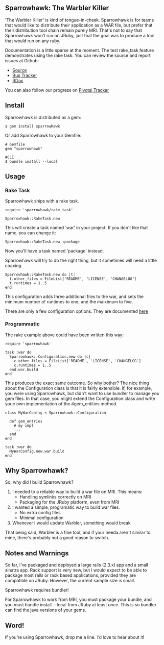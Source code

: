 ## Sparrowhawk: The Warbler Killer

'The Warbler Killer' is kind of tongue-in-cheek. Sparrowhawk is for teams that would like to distribute their application as a WAR file, but prefer that their distribution tool chain remain purely MRI. That's not to say that Sparrowhawk won't run on JRuby, just that the goal was to produce a tool that would run on any ruby.

Documentation is a little sparse at the moment. The test rake_task.feature demonstrates using the rake task. You can review the source and report issues at Github:

* [Source](https://github.com/kofno/Sparrowhawk)
* [Bug Tracker](https://github.com/kofno/Sparrowhawk/issues)
* [RDoc](http://rubydoc.info/github/kofno/Sparrowhawk/master/frames)

You can also follow our progress on [Pivotal Tracker](https://www.pivotaltracker.com/projects/164959#)

## Install

Sparrowhawk is distributed as a gem:

    $ gem install sparrowhawk

Or add Sparrowhawk to your Gemfile:

    # Gemfile
    gem "sparrowhawk"

    #CLI
    $ bundle install --local

## Usage

### Rake Task
Sparrowhawk ships with a rake task.

    require 'sparrowhawk/rake_task'

    Sparrowhawk::RakeTask.new

This will create a task named 'war' in your project. If you don't like that name, you can change it:

    Sparrowhawk::RakeTask.new :package

Now you'll have a task named 'package' instead.

Sparrowhawk will try to do the right thing, but it sometimes will need a little coaxing.

    Sparrowhawk::RakeTask.new do |t|
      t.other_files = FileList['README', 'LICENSE', 'CHANGELOG']
      t.runtimes = 1..5
    end

This configuration adds three additional files to the war, and sets the minimum number of runtimes to one, and the maiximum to five.

There are only a few configuration options. They are documented [here](http://rubydoc.info/github/kofno/Sparrowhawk/master/Sparrowhawk/Configuration)

### Programmatic

The rake example above could have been written this way:

    require 'sparrowhawk'
    
    task :war do
      Sparrowhawk::Configuration.new do |c|
        c.other_files = FileList['README', 'LICENSE', 'CHANGELOG']
        c.runtimes = 1..5
      end.war.build
    end

This produces the exact same outcome. So why bother? The nice thing about the Configuration class is that it is fairly extensible. If, for example, you were using Sparrowhawk, but didn't want to use bundler to manage you gem files. In that case, you might extend the Configuration class and write youe own implementation of the #gem_entities method.

    class MyWarConfig < Sparrowhawk::Configuration
     
      def gem_entries
        # my impl
        ...
      end
    end
    
    task :war do
      MyWarConfig.new.war.build
    end

## Why Sparrowhawk?

So, why did I build Sparrowhawk?

1. I needed to a reliable way to build a war file on MRI. This means:
    - Handling symlinks correctly on MRI
    - Packaging for the JRuby platform, even from MRI
2. I wanted a simple, programatic way to build war files.
    - No extra config files
    - Minimal configuration
3. Whenever I would update Warbler, something would break

That being said, Warbler is a fine tool, and if your needa aren't similar to mine, there's probably not a good reason to switch.

## Notes and Warnings

So far, I've packaged and deployed a large rails (2.3.x) app and a small sinatra app. Rack support is very new, but I would expect to be able to package most rails or rack based applications, provided they are compatible on JRuby. However, the current sample size is small.

Sparrowhawk requires bundler!

For Sparrowhawk to work from MRI, you must package your bundle, and you must bundle install --local from JRuby at least once. This is so bundler can find the java versions of your gems.

## Word!

If you're using Sparrowhawk, drop me a line. I'd love to hear about it!
